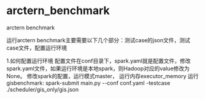 # arctern_benchmark
arctern benchmark

运行arctern benchmark主要需要以下几个部分：测试case的json文件，测试case文件，配置运行环境

1.如何配置运行环境
    配置文件在conf目录下，spark.yaml就是配置文件，修改spark.yaml文件，如果运行环境是本地spark，则Hadoop对应的value修改为None。
    修改spark的配置，运行模式master， 运行内存executor_memory
运行gisbenchmark:
spark-submit main.py --conf conf.yaml -testcase ./scheduler/gis_only/gis.json